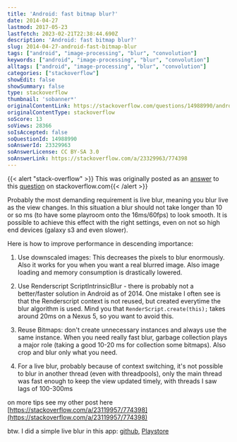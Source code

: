 ```yaml
---
title: 'Android: fast bitmap blur?'
date: 2014-04-27
lastmod: 2017-05-23
lastfetch: 2023-02-21T22:38:44.690Z
description: 'Android: fast bitmap blur?'
slug: 2014-04-27-android-fast-bitmap-blur
tags: ["android", "image-processing", "blur", "convolution"]
keywords: ["android", "image-processing", "blur", "convolution"]
alltags: ["android", "image-processing", "blur", "convolution"]
categories: ["stackoverflow"]
showEdit: false 
showSummary: false 
type: stackoverflow 
thumbnail: 'sobanner*' 
originalContentLink: https://stackoverflow.com/questions/14988990/android-fast-bitmap-blur
originalContentType: stackoverflow
soScore: 13
soViews: 28366
soIsAccepted: false
soQuestionId: 14988990
soAnswerId: 23329963
soAnswerLicense: CC BY-SA 3.0
soAnswerLink: https://stackoverflow.com/a/23329963/774398
---
```


{{< alert "stack-overflow" >}} This was originally posted as an [answer](https://stackoverflow.com/a/23329963/774398) to this [question](https://stackoverflow.com/questions/14988990/android-fast-bitmap-blur)  on stackoverflow.com{{< /alert >}}

Probably the most demanding requirement is live blur, meaning you blur live as the view changes. In this situation a blur should not take longer than 10 or so ms (to have some playroom onto the 16ms/60fps) to look smooth. It is possible to achieve this effect with the right settings, even on not so high end devices (galaxy s3 and even slower).

Here is how to improve performance in descending importance:

1.  Use downscaled images: This decreases the pixels to blur enormously. Also it works for you when you want a real blurred image. Also image loading and memory consumption is drastically lowered.
    
2.  Use Renderscript ScriptIntrinsicBlur - there is probably not a better/faster solution in Android as of 2014. One mistake I often see is that the Renderscript context is not reused, but created everytime the blur algorithm is used. Mind you that  `RenderScript.create(this);`  takes around 20ms on a Nexus 5, so you want to avoid this.
    
3.  Reuse Bitmaps: don't create unnecessary instances and always use the same instance. When you need really fast blur, garbage collection plays a major role (taking a good 10-20 ms for collection some bitmaps). Also crop and blur only what you need.
    
4.  For a live blur, probably because of context switching, it's not possible to blur in another thread (even with threadpools), only the main thread was fast enough to keep the view updated timely, with threads I saw lags of 100-300ms
    

on more tips see my other post here [https://stackoverflow.com/a/23119957/774398](https://stackoverflow.com/a/23119957/774398)

btw. I did a simple live blur in this app: [github](https://github.com/patrickfav/BlurTestAndroid), [Playstore](https://play.google.com/store/apps/details?id=at.favre.app.blurbenchmark)